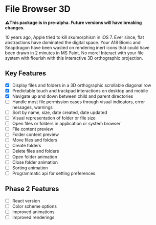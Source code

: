 # File Browser 3D

**⚠️This package is in pre-alpha. Future versions will have breaking changes.**

10 years ago, Apple tried to kill skumorphism in iOS 7. Ever since, flat abstractions have dominated the digital space. Your A18 Bionic and Snapdragon have been wasted on rendering inert icons that could have been drawn in 2 minutes in MS Paint. No more! Interact with your file system with flourish with this interactive 3D orthographic projection.

## Key Features
- [x] Display files and folders in a 3D orthographic scrollable diagonal row
- [x] Predictable touch and trackpad interactions on desktop and mobile
- [x] Navigate up and down between child and parent directories
- [ ] Handle most file permission cases through visual indicators, error nessages, warnings
- [ ] Sort by name, size, date created, date updated
- [ ] Visual representation of folder or file size
- [ ] Open files or folders in application or system browser
- [ ] File content preview
- [ ] Folder content preview
- [ ] Move files and folders
- [ ] Create folders
- [ ] Delete files and folders
- [ ] Open folder animation
- [ ] Close folder animation
- [ ] Sorting animation
- [ ] Programmatic api for setting preferences

## Phase 2 Features
- [ ] React version
- [ ] Color scheme options
- [ ] Improved animations
- [ ] Improved renderings
